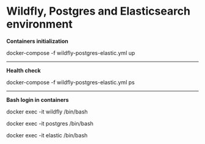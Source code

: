 # Wildfly, Postgres and Elasticsearch environment

<b>Containers initialization</b>

docker-compose -f wildfly-postgres-elastic.yml up

<hr>

<b>Health check</b>

docker-compose -f wildfly-postgres-elastic.yml ps

<hr>

<b>Bash login in containers</b>

docker exec -it wildfly /bin/bash

docker exec -it postgres /bin/bash

docker exec -it elastic /bin/bash
